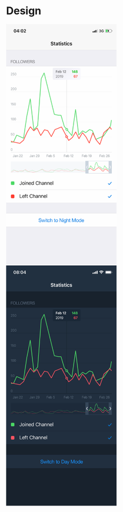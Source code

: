 
# Design

<img src="docs/resources/light_theme.png" alt="issues" width="300px"/> <img src="docs/resources/dark_theme.png" alt="issues" width="300px"/>
